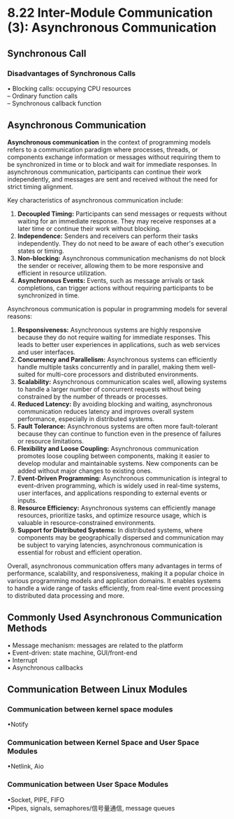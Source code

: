 # 8.22 Inter-Module Communication (3): Asynchronous Communication



## Synchronous Call

### Disadvantages of Synchronous Calls

• Blocking calls: occupying CPU resources  
– Ordinary function calls  
– Synchronous callback function  

## Asynchronous Communication

**Asynchronous communication** in the context of programming models refers to a communication paradigm where processes, threads, or components exchange information or messages without requiring them to be synchronized in time or to block and wait for immediate responses. In asynchronous communication, participants can continue their work independently, and messages are sent and received without the need for strict timing alignment.

Key characteristics of asynchronous communication include:

1. **Decoupled Timing:** Participants can send messages or requests without waiting for an immediate response. They may receive responses at a later time or continue their work without blocking.
2. **Independence:** Senders and receivers can perform their tasks independently. They do not need to be aware of each other's execution states or timing.
3. **Non-blocking:** Asynchronous communication mechanisms do not block the sender or receiver, allowing them to be more responsive and efficient in resource utilization.
4. **Asynchronous Events:** Events, such as message arrivals or task completions, can trigger actions without requiring participants to be synchronized in time.

Asynchronous communication is popular in programming models for several reasons:

1. **Responsiveness:** Asynchronous systems are highly responsive because they do not require waiting for immediate responses. This leads to better user experiences in applications, such as web services and user interfaces.
2. **Concurrency and Parallelism:** Asynchronous systems can efficiently handle multiple tasks concurrently and in parallel, making them well-suited for multi-core processors and distributed environments.
3. **Scalability:** Asynchronous communication scales well, allowing systems to handle a larger number of concurrent requests without being constrained by the number of threads or processes.
4. **Reduced Latency:** By avoiding blocking and waiting, asynchronous communication reduces latency and improves overall system performance, especially in distributed systems.
5. **Fault Tolerance:** Asynchronous systems are often more fault-tolerant because they can continue to function even in the presence of failures or resource limitations.
6. **Flexibility and Loose Coupling:** Asynchronous communication promotes loose coupling between components, making it easier to develop modular and maintainable systems. New components can be added without major changes to existing ones.
7. **Event-Driven Programming:** Asynchronous communication is integral to event-driven programming, which is widely used in real-time systems, user interfaces, and applications responding to external events or inputs.
8. **Resource Efficiency:** Asynchronous systems can efficiently manage resources, prioritize tasks, and optimize resource usage, which is valuable in resource-constrained environments.
9. **Support for Distributed Systems:** In distributed systems, where components may be geographically dispersed and communication may be subject to varying latencies, asynchronous communication is essential for robust and efficient operation.

Overall, asynchronous communication offers many advantages in terms of performance, scalability, and responsiveness, making it a popular choice in various programming models and application domains. It enables systems to handle a wide range of tasks efficiently, from real-time event processing to distributed data processing and more.

## Commonly Used Asynchronous Communication Methods

• Message mechanism: messages are related to the platform  
• Event-driven: state machine, GUI/front-end  
• Interrupt  
• Asynchronous callbacks  

## Communication Between Linux Modules

### Communication between kernel space modules

•Notify

### Communication between Kernel Space and User Space Modules

•Netlink, Aio

### Communication between User Space Modules

•Socket, PIPE, FIFO  
•Pipes, signals, semaphores/信号量通信, message queues    
